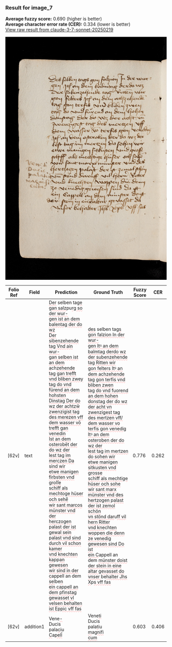 ### Result for image_7
**Average fuzzy score:** 0.690 (higher is better)<br>**Average character error rate (CER):** 0.334 (lower is better)<br>[View raw result from claude-3-7-sonnet-20250219](https://github.com/RISE-UNIBAS/humanities_data_benchmark/blob/main/results/2025-10-28/T0274/request_T0274_image_7.json)

<img src="https://github.com/RISE-UNIBAS/humanities_data_benchmark/blob/main/benchmarks/medieval_manuscripts/images/image_7.jpg?raw=true" alt="image_7" width="800px">

<style>
.diff { text-decoration: underline; text-decoration-color: #ffcccc; text-decoration-style: wavy; }
</style>

| Folio Ref | Field | Prediction | Ground Truth | Fuzzy Score | CER |
|-----------|-------|------------|--------------|-------------|-----|
| [62v] | text | <span class="diff">Der</span> selben tag<span class="diff">e gan salz</span>pu<span class="diff">rg so der wur-<br>gen ist an dem balentag der do wz<br>Der sibenzehende tag Vnd ain wur-<br>gan selben ist an dem a</span>ch<span class="diff">zehende<br>tag gan trefft vnd bliben zwey<br>tag do vnd fürend an dem hohsten<br>Dinstag Der do wz der achtzw̄<br>zwenzigist tag des merezen vff<br>dem wasser vō trefft gan venedin<br>Ist an dem osterobēt der do wz der<br>lest tag im merczen Da sind wir<br>etwe manigen firbsten vnd groſſe<br>schiff als mechtoge hüser och sehe̅<br>wir sant marcos münster vnd der<br>herczogen palast der ist gewal sein<br>palast vnd sind durch vil schon kamer<br>vnd knechten ka</span>pp<span class="diff">an gewesen<br>wir sind in der c</span>appell an dem <span class="diff">sel</span>be<span class="diff">n<br>ein ca</span>p<span class="diff">pell an dem pfinstag gewasset vl<br>velsen behalten ist Eppic vff fas</span> | <span class="diff">des</span> selben tag<span class="diff">s gon falzion In der wur-<br> gen Itꝰ an dem balmtag derdo wz<br> der subenzehende tag Ritten wir<br> gon felters Itꝰ an dem achzehende<br> tag gon terfis vnd bliben zwen<br> tag do vnd fuorend an dem hohen<br> donstag der do wz der acht vn<br> zwenzigest tag des mertzen vff/ dem wasser vo terfis gon venedig<br> Itꝰ an dem osteroben der do wz der<br> lest tag im mertzen do sohen wir<br> etwe manigen sitkusten vnd grosse<br> schiff als mechtige hüser och sohe<br> wir sant marx münster vnd des<br> hertzogen </span>p<span class="diff">alast der ist zemol schön<br> vn stönd dar</span>u<span class="diff">ff vil hern Ritter<br> vnd kne</span>ch<span class="diff">ten wo</span>pp<span class="diff">en die denn<br> ze venedig gewesen sind Do ist<br> ein C</span>appell an dem <span class="diff">münster doist<br> der stein in eine altar gevasset do<br> vnser </span>be<span class="diff">halter Jhs X</span>p<span class="diff">s vff fas</span> | 0.776 | 0.262 |
| [62v] | addition1 | Vene<span class="diff">-</span><br>Ducis<br>pala<span class="diff">c</span>iu<br><span class="diff">C</span>a<span class="diff">pell̄</span> | Vene<span class="diff">ti</span><br><span class="diff"> </span>Ducis<br><span class="diff"> </span>pala<span class="diff">t</span>iu<br><span class="diff"> m</span>a<span class="diff">gnifi<br> cum</span> | 0.603 | 0.406 |
